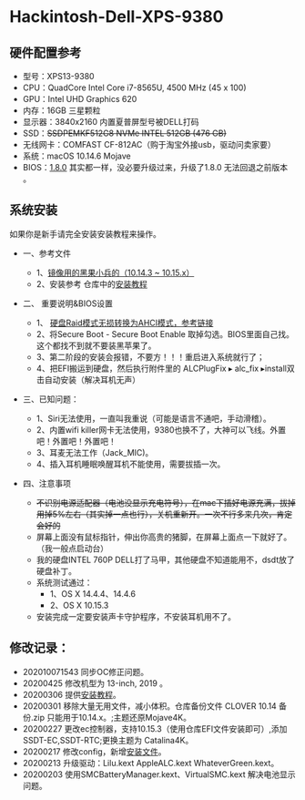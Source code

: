# Hackintosh-Dell-XPS-9380

## 硬件配置参考

- 型号：XPS13-9380
- CPU：QuadCore Intel Core i7-8565U, 4500 MHz (45 x 100)
- GPU：Intel UHD Graphics 620
- 内存：16GB 三星颗粒
- 显示器：3840x2160 内置夏普屏型号被DELL打码
- SSD：~~SSDPEMKF512G8 NVMe INTEL 512GB (476 GB)~~
- 无线网卡：COMFAST CF-812AC（购于淘宝外接usb，驱动问卖家要）
- 系统：macOS 10.14.6 Mojave
- BIOS：[1.8.0](https://www.dell.com/support/home/cn/zh/cnbsd1/product-support/product/xps-13-9380-laptop/drivers)   其实都一样，没必要升级过来，升级了1.8.0 无法回退之前版本 。

## 系统安装
如果你是新手请完全安装安装教程来操作。
- 一、参考文件

     - 1、[镜像用的黑果小兵的（10.14.3 ~ 10.15.x）](https://mirrors.dtops.cc/iso/MacOS/daliansky_macos/)
     - 2、安装参考 仓库中的[安装教程](https://github.com/wdubaiyu/Hackintosh-Dell-XPS-9380/blob/master/%E7%B3%BB%E7%BB%9F%E5%AE%89%E8%A3%85%E6%95%99%E7%A8%8B/xps9380%20%E9%BB%91%E8%8B%B9%E6%9E%9C%E5%AE%89%E8%A3%85%E6%95%99%E7%A8%8B10.15.3.docx?raw=true)

- 二、 重要说明&BIOS设置

     - 1、 [硬盘Raid模式无损转换为AHCI模式，参考链接](https://www.dazhuanlan.com/2019/12/15/5df650b549a64/)
     - 2、将Secure Boot - Secure Boot Enable 取掉勾选。BIOS里面自己找。这个都找不到就不要装黑苹果了。
     - 3、第二阶段的安装会报错，不要方！！！重启进入系统就行了；
     - 4、把EFI搬运到硬盘，然后执行附件里的  ALCPlugFix⁩ ▸ ⁨alc_fix⁩ ▸install双击自动安装（解决耳机无声）

- 三、已知问题：

     - 1、Siri无法使用，一直叫我重说（可能是语言不通吧，手动滑稽）。
     - 2、内置wifi killer网卡无法使用，9380也换不了，大神可以飞线。外置吧！外置吧！外置吧！
     -  3、耳麦无法工作（Jack_MIC)。
     - 4、插入耳机睡眠唤醒耳机不能使用，需要拔插一次。

- 四、注意事项

     - ~~不识别电源适配器（电池没显示充电符号），在mac下插好电源充满，拔掉用掉5%左右（其实掉一点也行），关机重新开。一次不行多来几次，肯定会好的~~
     - 屏幕上面没有鼠标指针，伸出你高贵的猪脚，在屏幕上面点一下就好了。（我一般点启动台）
     - 我的硬盘INTEL 760P DELL打了马甲，其他硬盘不知道能用不，dsdt放了硬盘补丁。
     - 系统测试通过：
       - 1、OS X 14.4.4、14.4.6 
       - 2、OS X 10.15.3
     - 安装完成一定要安装声卡守护程序，不安装耳机用不了。


## 修改记录：

-	202010071543 同步OC修正问题。
-	20200425 修改机型为 13-inch, 2019 。
-	20200306 提供[安装教程](https://github.com/wdubaiyu/Hackintosh-Dell-XPS-9380/blob/master/%E7%B3%BB%E7%BB%9F%E5%AE%89%E8%A3%85%E6%95%99%E7%A8%8B/xps9380%20%E9%BB%91%E8%8B%B9%E6%9E%9C%E5%AE%89%E8%A3%85%E6%95%99%E7%A8%8B10.15.3.docx?raw=true)。
-	20200301 移除大量无用文件，减小体积。仓库备份文件 CLOVER 10.14 备份.zip 只能用于10.14.x。;主题还原Mojave4K。
-	20200227 更改ec控制器，支持10.15.3（使用仓库EFI文件安装即可）,添加SSDT-EC,SSDT-RTC;更换主题为 Catalina4K。
-	20200217 修改config，新增[安装文件](http://bbs.pcbeta.com/viewthread-1842031-1-1.html)。
-	20200213 升级驱动：Lilu.kext AppleALC.kext WhateverGreen.kext。
-	20200203 使用SMCBatteryManager.kext、VirtualSMC.kext 解决电池显示问题。
